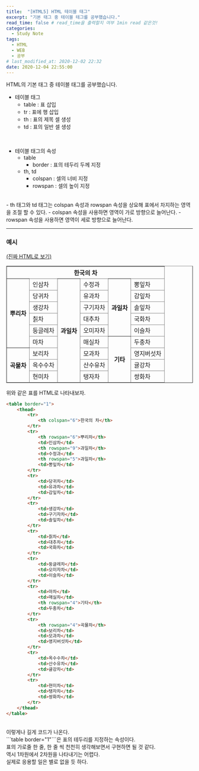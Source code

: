```yaml
---
title:  "[HTML5] HTML 테이블 태그"
excerpt: "기본 태그 중 테이블 테그를 공부했습니다."
read_time: false # read_time을 출력할지 여부 1min read 같은것!
categories:
  - Study Note
tags:
  - HTML
  - WEB
  - 공부
# last_modified_at: 2020-12-02 22:32
date: 2020-12-04 22:55:00 
---
```


HTML의 기본 태그 중 테이블 태그를 공부했습니다.<br>

- 테이블 태그
  - table : 표 삽입
  - tr : 표에 행 삽입
  - th : 표의 제목 셀 생성
  - td : 표의 일반 셀 생성
  
<br>

- 테이블 태그의 속성
  - table
    - border : 표의 테두리 두께 지정
  - th, td
    - colspan : 셀의 너비 지정
    - rowspan : 셀의 높이 지정

<br>
- th 태그와 td 태그는 colspan 속성과 rowspan 속성을 상요해 표에서 차지하는 영역을 조절 할 수 있다.
  - colspan 속성을 사용하면 영역이 가로 방향으로 늘어난다.
  - rowspan 속성을 사용하면 영역이 세로 방향으로 늘어난다.
  
---

### 예시
[(진짜 HTML로 보기)](https://oneonlee.github.io/WEB-Programming-Practice/chapter3/practice11.html)
<table border="1">
    <thead>
        <tr>
            <th colspan="6">한국의 차</th>
        </tr>
        <tr>
            <th rowspan="6">뿌리차</th>
            <td>인삼차</td>
            <th rowspan="9">과일차</th>
            <td>수정과</td>
            <th rowspan="5">과일차</th>
            <td>뽕잎차</td>
        </tr>
        <tr>
            <td>당귀차</td>
            <td>유과차</td>
            <td>감잎차</td>
        </tr>
        <tr>
            <td>생강차</td>
            <td>구기자차</td>
            <td>솔잎차</td>
        </tr>
        <tr>
            <td>칡차</td>
            <td>대추차</td>
            <td>국화차</td>
        </tr>
        <tr>
            <td>둥글레차</td>
            <td>오미자차</td>
            <td>이슬차</td>
        </tr>
        <tr>
            <td>마차</td>
            <td>매실차</td>
            <th rowspan="4">기타</th>
            <td>두충차</td>
        </tr>
        <tr>
            <th rowspan="4">곡물차</th>
            <td>보리차</td>
            <td>모과차</td>
            <td>영지버섯차</td>
        </tr>
        <tr>
            <td>옥수수차</td>
            <td>산수유차</td>
            <td>귤강차</td>
        </tr>
        <tr>
            <td>현미차</td>
            <td>탱자차</td>
            <td>쌍화차</td>
        </tr>
    </thead>
</table>

위와 같은 표를 HTML로 나타내보자.

```html
<table border="1">
    <thead>
        <tr>
            <th colspan="6">한국의 차</th>
        </tr>
        <tr>
            <th rowspan="6">뿌리차</th>
            <td>인삼차</td>
            <th rowspan="9">과일차</th>
            <td>수정과</td>
            <th rowspan="5">과일차</th>
            <td>뽕잎차</td>
        </tr>
        <tr>
            <td>당귀차</td>
            <td>유과차</td>
            <td>감잎차</td>
        </tr>
        <tr>
            <td>생강차</td>
            <td>구기자차</td>
            <td>솔잎차</td>
        </tr>
        <tr>
            <td>칡차</td>
            <td>대추차</td>
            <td>국화차</td>
        </tr>
        <tr>
            <td>둥글레차</td>
            <td>오미자차</td>
            <td>이슬차</td>
        </tr>
        <tr>
            <td>마차</td>
            <td>매실차</td>
            <th rowspan="4">기타</th>
            <td>두충차</td>
        </tr>
        <tr>
            <th rowspan="4">곡물차</th>
            <td>보리차</td>
            <td>모과차</td>
            <td>영지버섯차</td>
        </tr>
        <tr>
            <td>옥수수차</td>
            <td>산수유차</td>
            <td>귤강차</td>
        </tr>
        <tr>
            <td>현미차</td>
            <td>탱자차</td>
            <td>쌍화차</td>
        </tr>
    </thead>
</table>
```
<br>
이렇게나 길게 코드가 나온다.<br>
```table border="1"```은 표의 테두리를 지정하는 속성이다.<br>
표의 가로줄 한 줄, 한 줄 씩 천천히 생각해보면서 구현하면 될 것 같다.<br>
역시 1차원에서 2차원을 나타내기는 어렵다.<br>
실제로 응용할 일은 별로 없을 듯 하다.<br>
